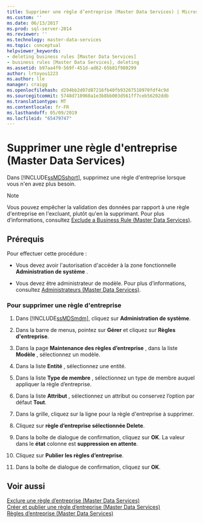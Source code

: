 ```yaml
---
title: Supprimer une règle d’entreprise (Master Data Services) | Microsoft Docs
ms.custom: ''
ms.date: 06/13/2017
ms.prod: sql-server-2014
ms.reviewer: ''
ms.technology: master-data-services
ms.topic: conceptual
helpviewer_keywords:
- deleting business rules [Master Data Services]
- business rules [Master Data Services], deleting
ms.assetid: b97aa4f9-569f-451d-ad62-65b81f980299
author: lrtoyou1223
ms.author: lle
manager: craigg
ms.openlocfilehash: d294bb2d07d87216fb40fb93267518970fdf4c9d
ms.sourcegitcommit: 5748d710960a1e3b8bb003d561ff7ceb56202ddb
ms.translationtype: MT
ms.contentlocale: fr-FR
ms.lasthandoff: 05/09/2019
ms.locfileid: "65479747"
---
```

# <a name="delete-a-business-rule-master-data-services"></a>Supprimer une règle d'entreprise (Master Data Services)
  Dans [!INCLUDE[ssMDSshort](../includes/ssmdsshort-md.md)], supprimez une règle d'entreprise lorsque vous n'en avez plus besoin.  
  
> [!NOTE]  
>  Vous pouvez empêcher la validation des données par rapport à une règle d'entreprise en l'excluant, plutôt qu'en la supprimant. Pour plus d’informations, consultez [Exclude a Business Rule &#40;Master Data Services&#41;](exclude-a-business-rule-master-data-services.md).  
  
## <a name="prerequisites"></a>Prérequis  
 Pour effectuer cette procédure :  
  
-   Vous devez avoir l'autorisation d'accéder à la zone fonctionnelle **Administration de système** .  
  
-   Vous devez être administrateur de modèle. Pour plus d’informations, consultez [Administrateurs &#40;Master Data Services&#41;](../../2014/master-data-services/administrators-master-data-services.md).  
  
### <a name="to-delete-a-business-rule"></a>Pour supprimer une règle d'entreprise  
  
1.  Dans [!INCLUDE[ssMDSmdm](../includes/ssmdsmdm-md.md)], cliquez sur **Administration de système**.  
  
2.  Dans la barre de menus, pointez sur **Gérer** et cliquez sur **Règles d'entreprise**.  
  
3.  Dans la page **Maintenance des règles d’entreprise** , dans la liste **Modèle** , sélectionnez un modèle.  
  
4.  Dans la liste **Entité** , sélectionnez une entité.  
  
5.  Dans la liste **Type de membre** , sélectionnez un type de membre auquel appliquer la règle d’entreprise.  
  
6.  Dans la liste **Attribut** , sélectionnez un attribut ou conservez l’option par défaut **Tout**.  
  
7.  Dans la grille, cliquez sur la ligne pour la règle d'entreprise à supprimer.  
  
8.  Cliquez sur **règle d’entreprise sélectionnée Delete**.  
  
9. Dans la boîte de dialogue de confirmation, cliquez sur **OK**. La valeur dans le **état** colonne est **suppression en attente**.  
  
10. Cliquez sur **Publier les règles d’entreprise**.  
  
11. Dans la boîte de dialogue de confirmation, cliquez sur **OK**.  
  
## <a name="see-also"></a>Voir aussi  
 [Exclure une règle d’entreprise &#40;Master Data Services&#41;](exclude-a-business-rule-master-data-services.md)   
 [Créer et publier une règle d’entreprise &#40;Master Data Services&#41;](../../2014/master-data-services/create-and-publish-a-business-rule-master-data-services.md)   
 [Règles d’entreprise &#40;Master Data Services&#41;](../../2014/master-data-services/business-rules-master-data-services.md)  
  
  

